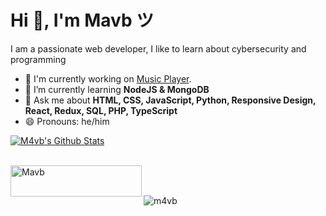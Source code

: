 # Hi 👋, I'm Mavb ツ

I am a passionate web developer, I like to learn about cybersecurity and programming

- 🔭 I'm currently working on [Music Player](https://github.com/M4vb/web-music-player).
- 🌱 I’m currently learning **NodeJS & MongoDB**
- 💬 Ask me about **HTML, CSS, JavaScript, Python, Responsive Design, React, Redux, SQL, PHP, TypeScript**
- 😄 Pronouns: he/him
<!-- - 📫 How to reach me: [@MavbDev](https://twitter.com/MavbDev) -->

<a href="https://github.com/M4vb">
  <img align="center" src="https://github-readme-stats.anuraghazra1.vercel.app/api?username=m4vb&show_icons=true&theme=radical&count_private=true" alt="M4vb's Github Stats" />
</a><br><br>

<p><a href="https://www.buymeacoffee.com/Mavb"> <img align="left" src="https://cdn.buymeacoffee.com/buttons/v2/default-yellow.png" height="50" width="210" alt="Mavb" /></a></p><br><br>
<p align="left"> <img src="https://komarev.com/ghpvc/?username=m4vb&label=Profile%20views&color=0e75b6&style=flat" alt="m4vb" /> </p>


